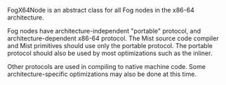 FogX64Node is an abstract class for all Fog nodes in the x86-64 architecture. 

Fog nodes have architecture-independent "portable" protocol, and architecture-dependent x86-64 protocol. The Mist source code compiler and Mist primitives should use only the portable protocol. The portable protocol should also be used by most optimizations such as the inliner. 

Other protocols are used in compiling to native machine code. Some architecture-specific optimizations may also be done at this time. 